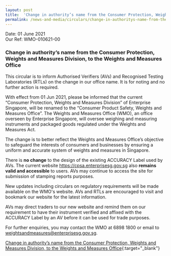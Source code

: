 ```yaml
---
layout: post
title:  'Change in authority’s name from the Consumer Protection, Weights and Measures Division, to the Weights and Measures Office'
permalink: /news-and-media/circulars/change-in-authoritys-name-from-the-consumer-protection-weights-and-measures-division-to-the-weights-and-measures-office
---
```


Date: 01 June 2021\
Our Ref: WMO-010621-00

### Change in authority’s name from the Consumer Protection, Weights and Measures Division, to the Weights and Measures Office

This circular is to inform Authorised Verifiers (AVs) and Recognised Testing Laboratories (RTLs) on the change in our office name.
It is for noting and no further action is required.

With effect from 01 Jun 2021, please be informed that the current “Consumer Protection, Weights and Measures Division” of Enterprise Singapore, will be renamed to the “Consumer Product Safety, Weights and Measures Office”. 
The Weights and Measures Office (WMO), an office overseen by Enterprise Singapore, will oversee weighing and measuring instruments and packaged goods regulated under the Weights and Measures Act.

The change is to better reflect the Weights and Measures Office’s objective to safeguard the interests of consumers and businesses by ensuring a uniform and accurate system of weights and measures in Singapore.

There is **no change** to the design of the existing ACCURACY Label used by AVs. The current website <https://cpsa.enterprisesg.gov.sg> also **remains valid and accessible** to users. AVs may continue to access the site for submission of stamping reports purposes.

New updates including circulars on regulatory requirements will be made available on the WMO's website. AVs and RTLs are encouraged to visit and bookmark our website for the latest information.

AVs may direct traders to our new website and remind them on our requirement to have their instrument verified and affixed with the ACCURACY Label by an AV before it can be used for trade purposes.

For further enquiries, you may contact the WMO at 6898 1800 or email to <weightsandmeasures@enterprisesg.gov.sg>.

[Change in authority’s name from the Consumer Protection, Weights and Measures Division, to the Weights and Measures Office](/files/circulars/wmo-circular-010621-00.pdf){:target="_blank"}
